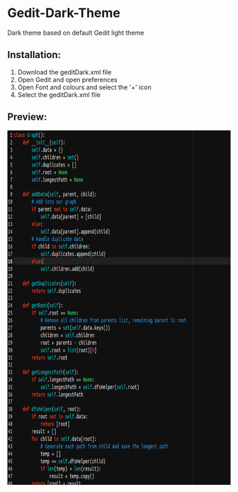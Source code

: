# Gedit-Dark-Theme
Dark theme based on default Gedit light theme

## Installation:

1. Download the geditDark.xml file
2. Open Gedit and open preferences
3. Open Font and colours and select the '+' icon
4. Select the geditDark.xml file

## Preview:

<img src="https://raw.githubusercontent.com/sseanik/Gedit-Dark-Theme/master/previewTheme.png" width="800" height="800">
